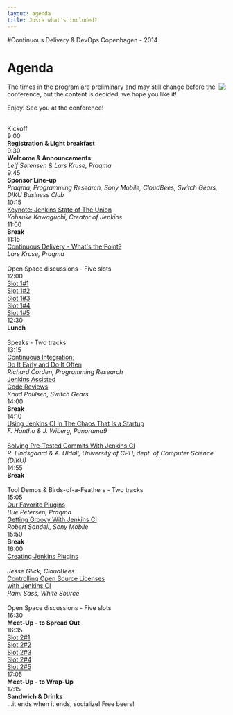 ```yaml
---
layout: agenda
title: Josra what's included?
---
```

#Continuous Delivery & DevOps Copenhagen - 2014 
# Agenda

  <a href="/events/jciusrcph13">
  <img src="http://www.praqma.com/sites/default/files/ci_user_2013_logo.png" style="float: right;">
  </a>
  The times in the program are preliminary and may still change before the conference, but the content is decided, we hope you like it!


<p>
  Enjoy! See you at the conference!
</p>
<div class="container">
  <div class="agenda-row">
    <div class="agenda-column agenda-column-time">&nbsp;</div>
    <div class="agenda-column agenda-1col agenda-header-item">Kickoff</div>
  </div>
  <div class="agenda-row">
    <div class="agenda-column agenda-column-time timestamp">9:00</div>
    <div class="agenda-column agenda-1col agenda-break"><strong>Registration &amp; Light breakfast</strong></div>
  </div>
  <div class="agenda-row">
    <div class="agenda-column agenda-column-time timestamp">9:30</div>
    <div class="agenda-column agenda-1col agenda-item">
      <strong>Welcome &amp; Announcements</strong><br /><em>Leif Sørensen &amp; Lars Kruse, Praqma</em>
    </div>
  </div>
  <div class="agenda-row">
    <div class="agenda-column agenda-column-time timestamp">9:45</div>
    <div class="agenda-column agenda-1col agenda-item">
      <strong>Sponsor Line-up</strong><br />
      <em>Praqma, Programming Research, Sony Mobile, CloudBees, Switch Gears, DIKU Business Club</em>
    </div>
  </div>
  <div class="agenda-row">
    <div class="agenda-column agenda-column-time timestamp">10:15</div>
    <div class="agenda-column agenda-1col agenda-item">
      <a href="/program/#jci_state_of_union">Keynote: Jenkins State of The Union</a><br />
      <em>Kohsuke Kawaguchi, Creator of Jenkins</em>
    </div>
  </div>
  <div class="agenda-row">
    <div class="agenda-column agenda-column-time timestamp">11:00</div>
    <div class="agenda-column agenda-1col agenda-break"><strong>Break</strong></div>
  </div>
  <div class="agenda-row">
    <div class="agenda-column agenda-column-time timestamp">11:15</div>
    <div class="agenda-column agenda-1col agenda-item">
      <a href="/program/#cd_whats_the_point">Continuous Delivery - What's the Point?</a><br />
      <em>Lars Kruse, Praqma</em>
    </div>
  </div>
  <div class="agenda-row">
    <div class="agenda-column agenda-column-time">&nbsp;</div>
    <div class="agenda-column agenda-1col agenda-header-item">Open Space discussions - Five slots</div>
  </div>
  <div class="agenda-row">
    <div class="agenda-column agenda-column-time timestamp">12:00</div>
    <div class="agenda-column agenda-col-openspace agenda-item"><a href="/program/#slot1_1">Slot 1#1</a></div>
    <div class="agenda-column agenda-col-openspace agenda-item"><a href="/program/#slot1_2">Slot 1#2</a></div>
    <div class="agenda-column agenda-col-openspace agenda-item"><a href="/program/#slot1_3">Slot 1#3</a></div>
    <div class="agenda-column agenda-col-openspace agenda-item"><a href="/program/#slot1_4">Slot 1#4</a></div>
    <div class="agenda-column agenda-col-openspace agenda-item"><a href="/program/#slot1_5">Slot 1#5</a></div>
  </div>
  <div class="agenda-row">
    <div class="agenda-column agenda-column-time timestamp">12:30</div>
    <div class="agenda-column agenda-1col agenda-break"><strong>Lunch</strong></div>
  </div>
  <div class="agenda-row">
    <div class="agenda-column agenda-column-time">&nbsp;</div>
    <div class="agenda-column agenda-1col agenda-header-item">Speaks - Two tracks</div>
  </div>
  <div class="agenda-row">
    <div class="agenda-column agenda-column-time timestamp">13:15</div>
    <div class="agenda-column agenda-col2 agenda-item multi-line">
      <a href="/program/#CI_early_n_often">
      Continuous Integration; <br />Do It Early and Do It Often
      </a><br />
      <em>Richard Corden, Programming Research</em>
    </div>
    <div class="agenda-column agenda-col2 agenda-item multi-line">
      <a href="/program/#jci_assisted_reviews">Jenkins Assisted <br />Code Reviews</a><br /><em>Knud Poulsen, Switch Gears</em>
    </div>
  </div>
  <div class="agenda-row">
    <div class="agenda-column agenda-column-time timestamp">14:00</div>
    <div class="agenda-column agenda-1col agenda-break"><strong>Break</strong></div>
  </div>
  <div class="agenda-row">
    <div class="agenda-column agenda-column-time timestamp">14:10</div>
    <div class="agenda-column agenda-col2 agenda-item multi-line"><a href="/program/#jci_in_the_startup_chaos">Using Jenkins CI In The Chaos That Is a Startup</a><br /><em>F. Hantho &amp; J. Wiberg, Panorama9<br />&nbsp;</em></div>
    <div class="agenda-column agenda-col2 agenda-item multi-line"><a href="/program/#solving_pretested_commits">Solving Pre-Tested Commits With Jenkins CI</a><br /><em>R. Lindsgaard &amp; A. Uldall, University of CPH, dept. of Computer Science (DIKU)</em></div>
  </div>
  <div class="agenda-row">
    <div class="agenda-column agenda-column-time timestamp">14:55</div>
    <div class="agenda-column agenda-1col agenda-break"><strong>Break</strong></div>
  </div>
  <div class="agenda-row">
    <div class="agenda-column agenda-column-time">&nbsp;</div>
    <div class="agenda-column agenda-1col agenda-header-item">Tool Demos &amp; Birds-of-a-Feathers - Two tracks</div>
  </div>
  <div class="agenda-row">
    <div class="agenda-column agenda-column-time timestamp">15:05</div>
    <div class="agenda-column agenda-col2 agenda-item multi-line"><a href="/program/#favorite_plugins">Our Favorite Plugins</a><br /><em>Bue Petersen, Praqma</em></div>
    <div class="agenda-column agenda-col2 agenda-item multi-line"><a href="/program/#getting_groovy_with_jci">Getting Groovy With Jenkins CI</a><br /><em>Robert Sandell, Sony Mobile</em></div>
  </div>
  <div class="agenda-row">
    <div class="agenda-column agenda-column-time timestamp">15:50</div>
    <div class="agenda-column agenda-1col agenda-break"><strong>Break</strong></div>
  </div>
  <div class="agenda-row">
    <div class="agenda-column agenda-column-time timestamp">16:00</div>
    <div class="agenda-column agenda-col2 agenda-item multi-line"><a href="/program/#creating_jci_plugins">Creating Jenkins Plugins</a><a href="/program/#getting_groovy_with_jci"><br /></a><br /><em>Jesse Glick, CloudBees</em></div>
    <div class="agenda-column agenda-col2 agenda-item multi-line"><a href="/program/#controlling_oss_licences">Controlling Open Source Licenses <br />with Jenkins CI</a><br /><em>Rami Sass, White Source</em></div>
  </div>
  <div class="agenda-row">
    <div class="agenda-column agenda-column-time">&nbsp;</div>
    <div class="agenda-column agenda-1col agenda-header-item">Open Space discussions - Five slots</div>
  </div>
  <div class="agenda-row">
    <div class="agenda-column agenda-column-time timestamp">16:30</div>
    <div class="agenda-column agenda-1col agenda-item"><strong>Meet-Up - to Spread Out</strong><em>&nbsp;</em></div>
  </div>
  <div class="agenda-row">
    <div class="agenda-column agenda-column-time timestamp">16:35</div>
    <div class="agenda-column agenda-col-openspace agenda-item"><a href="/program/#slot2_1">Slot 2#1</a></div>
    <div class="agenda-column agenda-col-openspace agenda-item"><a href="/program/#slot2_2">Slot 2#2</a></div>
    <div class="agenda-column agenda-col-openspace agenda-item"><a href="/program/#slot2_3">Slot 2#3</a></div>
    <div class="agenda-column agenda-col-openspace agenda-item"><a href="/program/#slot2_4">Slot 2#4</a></div>
    <div class="agenda-column agenda-col-openspace agenda-item"><a href="/program/#slot2_5">Slot 2#5</a></div>
  </div>
  <div class="agenda-row">
    <div class="agenda-column agenda-column-time timestamp">17:05</div>
    <div class="agenda-column agenda-1col agenda-item"><strong>Meet-Up - to Wrap-Up</strong><em>&nbsp;</em></div>
  </div>
  <div class="agenda-row">
    <div class="agenda-column agenda-column-time timestamp">17:15</div>
    <div class="agenda-column agenda-1col agenda-break"><strong>Sandwich &amp; Drinks</strong><br />...it ends when it ends, socialize! Free beers!</div>
  </div>
</div>